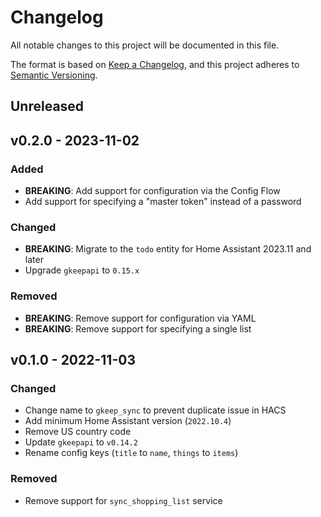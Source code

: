 # Changelog

All notable changes to this project will be documented in this file.

The format is based on [Keep a Changelog](https://keepachangelog.com), and this project adheres to [Semantic Versioning](https://semver.org).

## Unreleased

## v0.2.0 - 2023-11-02

### Added
- **BREAKING**: Add support for configuration via the Config Flow
- Add support for specifying a "master token" instead of a password

### Changed
- **BREAKING**: Migrate to the `todo` entity for Home Assistant 2023.11 and later
- Upgrade `gkeepapi` to `0.15.x`

### Removed
- **BREAKING**: Remove support for configuration via YAML
- **BREAKING**: Remove support for specifying a single list

## v0.1.0 - 2022-11-03

### Changed
- Change name to `gkeep_sync` to prevent duplicate issue in HACS
- Add minimum Home Assistant version (`2022.10.4`)
- Remove US country code
- Update `gkeepapi` to `v0.14.2`
- Rename config keys (`title` to `name`, `things` to `items`)

### Removed
- Remove support for `sync_shopping_list` service
